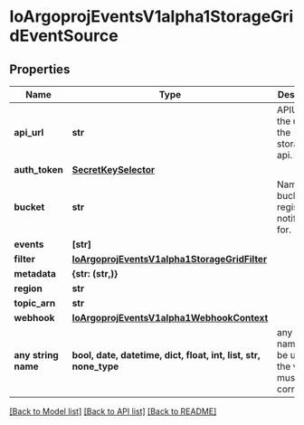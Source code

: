 # IoArgoprojEventsV1alpha1StorageGridEventSource


## Properties
Name | Type | Description | Notes
------------ | ------------- | ------------- | -------------
**api_url** | **str** | APIURL is the url of the storagegrid api. | [optional] 
**auth_token** | [**SecretKeySelector**](SecretKeySelector.md) |  | [optional] 
**bucket** | **str** | Name of the bucket to register notifications for. | [optional] 
**events** | **[str]** |  | [optional] 
**filter** | [**IoArgoprojEventsV1alpha1StorageGridFilter**](IoArgoprojEventsV1alpha1StorageGridFilter.md) |  | [optional] 
**metadata** | **{str: (str,)}** |  | [optional] 
**region** | **str** |  | [optional] 
**topic_arn** | **str** |  | [optional] 
**webhook** | [**IoArgoprojEventsV1alpha1WebhookContext**](IoArgoprojEventsV1alpha1WebhookContext.md) |  | [optional] 
**any string name** | **bool, date, datetime, dict, float, int, list, str, none_type** | any string name can be used but the value must be the correct type | [optional]

[[Back to Model list]](../README.md#documentation-for-models) [[Back to API list]](../README.md#documentation-for-api-endpoints) [[Back to README]](../README.md)


